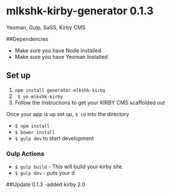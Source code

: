 mlkshk-kirby-generator	0.1.3
======================



Yeoman, Gulp, SaSS, Kirby CMS

##Dependencies  
- Make sure you have Node Installed. 
- Make sure you have Yeoman Installed

## Set up 

1. <code>npm install generator-mlkshk-kirby</code>
2. <code> $ yo mlkshk-kirby </code>
3. Follow the Instructions to get your KIRBY CMS scaffolded out 


Once your app is up set up, <code>$ cd</code> into the directory
- <code>$ npm install</code>
- <code>$ bower install</code>
- <code>$ gulp dev</code> to start development



### Gulp Actions
- <code>$ gulp build</code> - This will build your kirby site.
- <code>$ gulp dev</code> - puts your d




##Update 0.1.3
-added kirby 2.0